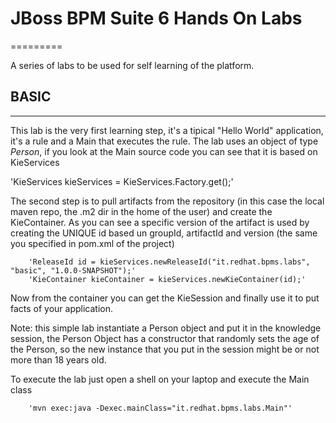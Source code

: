 # JBoss BPM Suite 6 Hands On Labs
=========

A series of labs to be used for self learning of the platform.

## BASIC
---------

This lab is the very first learning step, it's a tipical "Hello World" application, it's a rule and a Main that executes the rule.
The lab uses an object of type *Person*, if you look at the Main source code you can see that it is based on KieServices

'KieServices kieServices = KieServices.Factory.get();'

The second step is to pull artifacts from the repository (in this case the local maven repo, the .m2 dir in the home of the user)
and create the KieContainer.
As you can see a specific version of the artifact is used by creating the UNIQUE id based un groupId, artifactId and version
(the same you specified in pom.xml of the project)

        'ReleaseId id = kieServices.newReleaseId("it.redhat.bpms.labs", "basic", "1.0.0-SNAPSHOT");'
        'KieContainer kieContainer = kieServices.newKieContainer(id);'

Now from the container you can get the KieSession and finally use it to put facts of your application.

Note: this simple lab instantiate a Person object and put it in the knowledge session, the Person Object has a constructor that
randomly sets the age of the Person, so the new instance that you put in the session might be or not more than 18 years old.

To execute the lab just open a shell on your laptop and execute the Main class

        'mvn exec:java -Dexec.mainClass="it.redhat.bpms.labs.Main"'


